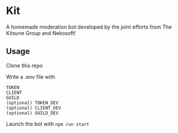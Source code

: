 # Kit
A homemade moderation bot developed by the joint efforts from The Kitsune Group and Nekosoft!

## Usage
Clone this repo

Write a .env file with
```
TOKEN
CLIENT
GUILD
(optional) TOKEN_DEV
(optional) CLIENT_DEV
(optional) GUILD_DEV
```
Launch the bot with ``npm run start``